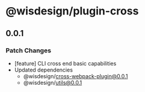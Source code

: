 # @wisdesign/plugin-cross

## 0.0.1

### Patch Changes

- [feature] CLI cross end basic capabilities
- Updated dependencies
  - @wisdesign/cross-webpack-plugin@0.0.1
  - @wisdesign/utils@0.0.1
